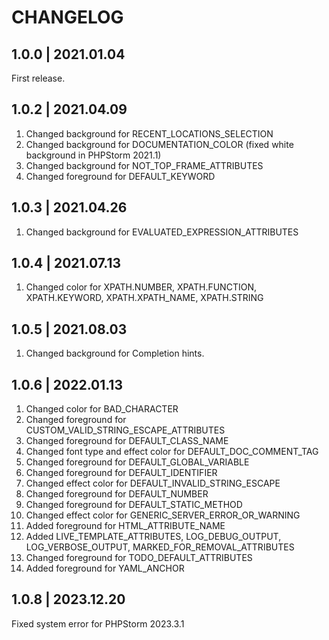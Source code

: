 # CHANGELOG

## 1.0.0 | 2021.01.04

First release.

## 1.0.2 | 2021.04.09

1) Changed background for RECENT_LOCATIONS_SELECTION
2) Changed background for DOCUMENTATION_COLOR (fixed white background in PHPStorm 2021.1)
3) Changed background for NOT_TOP_FRAME_ATTRIBUTES
4) Changed foreground for DEFAULT_KEYWORD

## 1.0.3 | 2021.04.26

1) Changed background for EVALUATED_EXPRESSION_ATTRIBUTES

## 1.0.4 | 2021.07.13

1) Changed color for XPATH.NUMBER, XPATH.FUNCTION, XPATH.KEYWORD, XPATH.XPATH_NAME, XPATH.STRING

## 1.0.5 | 2021.08.03

1) Changed background for Completion hints.

## 1.0.6 | 2022.01.13

1) Changed color for BAD_CHARACTER 
2) Changed foreground for CUSTOM_VALID_STRING_ESCAPE_ATTRIBUTES
3) Changed foreground for DEFAULT_CLASS_NAME
4) Changed font type and effect color for DEFAULT_DOC_COMMENT_TAG
5) Changed foreground for DEFAULT_GLOBAL_VARIABLE
6) Changed foreground for DEFAULT_IDENTIFIER
7) Changed effect color for DEFAULT_INVALID_STRING_ESCAPE
8) Changed foreground for DEFAULT_NUMBER
9) Changed foreground for DEFAULT_STATIC_METHOD
10) Changed effect color for GENERIC_SERVER_ERROR_OR_WARNING
11) Added foreground for HTML_ATTRIBUTE_NAME
12) Added LIVE_TEMPLATE_ATTRIBUTES, LOG_DEBUG_OUTPUT, LOG_VERBOSE_OUTPUT, MARKED_FOR_REMOVAL_ATTRIBUTES
13) Changed foreground for TODO_DEFAULT_ATTRIBUTES
14) Added foreground for YAML_ANCHOR

## 1.0.8 | 2023.12.20

Fixed system error for PHPStorm 2023.3.1